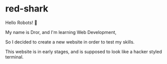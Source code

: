 # red-shark

Hello Robots! 🤖

My name is Dror, and I'm learning Web Development,

So I decided to create a new website in order to test my skills.

This website is in early stages, and is supposed to look like a hacker styled terminal.
